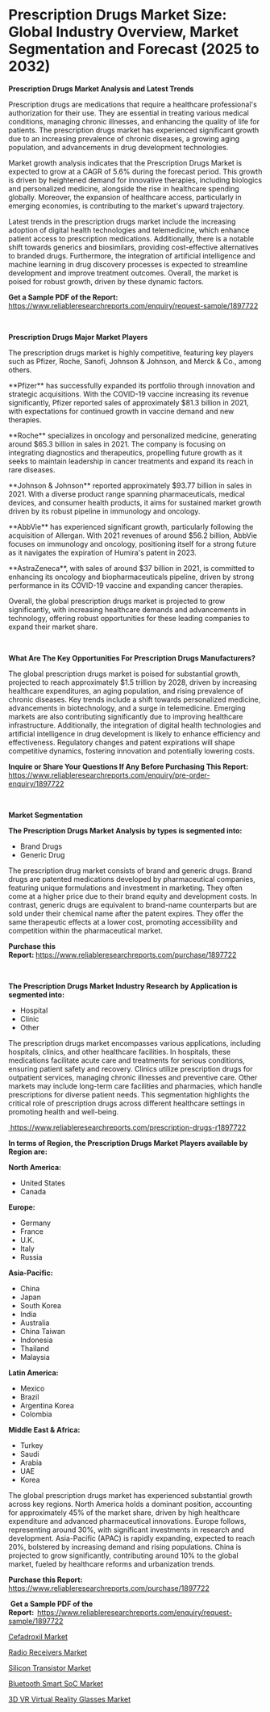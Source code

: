<p><h1>Prescription Drugs Market Size: Global Industry Overview, Market Segmentation and Forecast (2025 to 2032)</h1></p><p><strong>Prescription Drugs Market Analysis and Latest Trends</strong></p>
<p><p>Prescription drugs are medications that require a healthcare professional's authorization for their use. They are essential in treating various medical conditions, managing chronic illnesses, and enhancing the quality of life for patients. The prescription drugs market has experienced significant growth due to an increasing prevalence of chronic diseases, a growing aging population, and advancements in drug development technologies.</p><p>Market growth analysis indicates that the Prescription Drugs Market is expected to grow at a CAGR of 5.6% during the forecast period. This growth is driven by heightened demand for innovative therapies, including biologics and personalized medicine, alongside the rise in healthcare spending globally. Moreover, the expansion of healthcare access, particularly in emerging economies, is contributing to the market's upward trajectory.</p><p>Latest trends in the prescription drugs market include the increasing adoption of digital health technologies and telemedicine, which enhance patient access to prescription medications. Additionally, there is a notable shift towards generics and biosimilars, providing cost-effective alternatives to branded drugs. Furthermore, the integration of artificial intelligence and machine learning in drug discovery processes is expected to streamline development and improve treatment outcomes. Overall, the market is poised for robust growth, driven by these dynamic factors.</p></p>
<p><strong>Get a Sample PDF of the Report:&nbsp;</strong> <a href="https://www.reliableresearchreports.com/enquiry/request-sample/1897722?utm_campaign=2771&utm_medium=2&utm_source=Github&utm_content=ia&utm_term=08032025&utm_id=prescription-drugs">https://www.reliableresearchreports.com/enquiry/request-sample/1897722</a></p>
<p>&nbsp;</p>
<p><strong>Prescription Drugs Major Market Players</strong></p>
<p><p>The prescription drugs market is highly competitive, featuring key players such as Pfizer, Roche, Sanofi, Johnson & Johnson, and Merck & Co., among others. </p><p>**Pfizer** has successfully expanded its portfolio through innovation and strategic acquisitions. With the COVID-19 vaccine increasing its revenue significantly, Pfizer reported sales of approximately $81.3 billion in 2021, with expectations for continued growth in vaccine demand and new therapies.</p><p>**Roche** specializes in oncology and personalized medicine, generating around $65.3 billion in sales in 2021. The company is focusing on integrating diagnostics and therapeutics, propelling future growth as it seeks to maintain leadership in cancer treatments and expand its reach in rare diseases.</p><p>**Johnson & Johnson** reported approximately $93.77 billion in sales in 2021. With a diverse product range spanning pharmaceuticals, medical devices, and consumer health products, it aims for sustained market growth driven by its robust pipeline in immunology and oncology.</p><p>**AbbVie** has experienced significant growth, particularly following the acquisition of Allergan. With 2021 revenues of around $56.2 billion, AbbVie focuses on immunology and oncology, positioning itself for a strong future as it navigates the expiration of Humira's patent in 2023.</p><p>**AstraZeneca**, with sales of around $37 billion in 2021, is committed to enhancing its oncology and biopharmaceuticals pipeline, driven by strong performance in its COVID-19 vaccine and expanding cancer therapies.</p><p>Overall, the global prescription drugs market is projected to grow significantly, with increasing healthcare demands and advancements in technology, offering robust opportunities for these leading companies to expand their market share.</p></p>
<p>&nbsp;</p>
<p><strong>What Are The Key Opportunities For Prescription Drugs Manufacturers?</strong></p>
<p><p>The global prescription drugs market is poised for substantial growth, projected to reach approximately $1.5 trillion by 2028, driven by increasing healthcare expenditures, an aging population, and rising prevalence of chronic diseases. Key trends include a shift towards personalized medicine, advancements in biotechnology, and a surge in telemedicine. Emerging markets are also contributing significantly due to improving healthcare infrastructure. Additionally, the integration of digital health technologies and artificial intelligence in drug development is likely to enhance efficiency and effectiveness. Regulatory changes and patent expirations will shape competitive dynamics, fostering innovation and potentially lowering costs.</p></p>
<p><strong>Inquire or Share Your Questions If Any Before Purchasing This Report:</strong> <a href="https://www.reliableresearchreports.com/enquiry/pre-order-enquiry/1897722?utm_campaign=2771&utm_medium=2&utm_source=Github&utm_content=ia&utm_term=08032025&utm_id=prescription-drugs">https://www.reliableresearchreports.com/enquiry/pre-order-enquiry/1897722</a></p>
<p>&nbsp;</p>
<p><strong>Market Segmentation</strong></p>
<p><strong>The Prescription Drugs Market Analysis by types is segmented into:</strong></p>
<p><ul><li>Brand Drugs</li><li>Generic Drug</li></ul></p>
<p><p>The prescription drug market consists of brand and generic drugs. Brand drugs are patented medications developed by pharmaceutical companies, featuring unique formulations and investment in marketing. They often come at a higher price due to their brand equity and development costs. In contrast, generic drugs are equivalent to brand-name counterparts but are sold under their chemical name after the patent expires. They offer the same therapeutic effects at a lower cost, promoting accessibility and competition within the pharmaceutical market.</p></p>
<p><strong>Purchase this Report:&nbsp;</strong><a href="https://www.reliableresearchreports.com/purchase/1897722?utm_campaign=2771&utm_medium=2&utm_source=Github&utm_content=ia&utm_term=08032025&utm_id=prescription-drugs">https://www.reliableresearchreports.com/purchase/1897722</a></p>
<p>&nbsp;</p>
<p><strong>The Prescription Drugs Market Industry Research by Application is segmented into:</strong></p>
<p><ul><li>Hospital</li><li>Clinic</li><li>Other</li></ul></p>
<p><p>The prescription drugs market encompasses various applications, including hospitals, clinics, and other healthcare facilities. In hospitals, these medications facilitate acute care and treatments for serious conditions, ensuring patient safety and recovery. Clinics utilize prescription drugs for outpatient services, managing chronic illnesses and preventive care. Other markets may include long-term care facilities and pharmacies, which handle prescriptions for diverse patient needs. This segmentation highlights the critical role of prescription drugs across different healthcare settings in promoting health and well-being.</p></p>
<p><a href="https://www.reliableresearchreports.com/prescription-drugs-r1897722?utm_campaign=2771&utm_medium=2&utm_source=Github&utm_content=ia&utm_term=08032025&utm_id=prescription-drugs">&nbsp;https://www.reliableresearchreports.com/prescription-drugs-r1897722</a></p>
<p><strong>In terms of Region, the Prescription Drugs Market Players available by Region are:</strong></p>
<p>
    <p> <strong> North America: </strong>
        <ul>
            <li>United States</li>
            <li>Canada</li>
        </ul>
        </p> 
    <p> <strong> Europe: </strong>
        <ul>
            <li>Germany</li>
            <li>France</li>
            <li>U.K.</li>
            <li>Italy</li>
            <li>Russia</li>
        </ul>
        </p> 
    <p> <strong> Asia-Pacific: </strong>
        <ul>
            <li>China</li>
            <li>Japan</li>
            <li>South Korea</li>
            <li>India</li>
            <li>Australia</li>
            <li>China Taiwan</li>
            <li>Indonesia</li>
            <li>Thailand</li>
            <li>Malaysia</li>
        </ul>
        </p> 
    <p> <strong> Latin America: </strong>
        <ul>
            <li>Mexico</li>
            <li>Brazil</li>
            <li>Argentina Korea</li>
            <li>Colombia</li>
        </ul>
        </p> 
    <p> <strong> Middle East & Africa: </strong>
        <ul>
            <li>Turkey</li>
            <li>Saudi</li>
            <li>Arabia</li>
            <li>UAE</li>
            <li>Korea</li>
        </ul>
    </p>
    </p>
<p><p>The global prescription drugs market has experienced substantial growth across key regions. North America holds a dominant position, accounting for approximately 45% of the market share, driven by high healthcare expenditure and advanced pharmaceutical innovations. Europe follows, representing around 30%, with significant investments in research and development. Asia-Pacific (APAC) is rapidly expanding, expected to reach 20%, bolstered by increasing demand and rising populations. China is projected to grow significantly, contributing around 10% to the global market, fueled by healthcare reforms and urbanization trends.</p></p>
<p><strong>Purchase this Report: </strong><a href="https://www.reliableresearchreports.com/purchase/1897722?utm_campaign=2771&utm_medium=2&utm_source=Github&utm_content=ia&utm_term=08032025&utm_id=prescription-drugs">https://www.reliableresearchreports.com/purchase/1897722</a></p>
<p>&nbsp;<strong>Get a Sample PDF of the Report:&nbsp;&nbsp;</strong><a href="https://www.reliableresearchreports.com/enquiry/request-sample/1897722?utm_campaign=2771&utm_medium=2&utm_source=Github&utm_content=ia&utm_term=08032025&utm_id=prescription-drugs">https://www.reliableresearchreports.com/enquiry/request-sample/1897722</a></p>
<p><strong></strong></p>
<p><p><a href="https://github.com/abuugjetaj/Market-Research-Report-List-1/blob/main/cefadroxil-market.md?utm_campaign=2771&utm_medium=2&utm_source=Github&utm_content=ia&utm_term=08032025&utm_id=prescription-drugs">Cefadroxil Market</a></p><p><a href="https://www.linkedin.com/pulse/radio-receivers-market-insights-cover-historical-trends-future-temve?utm_campaign=2771&utm_medium=2&utm_source=Github&utm_content=ia&utm_term=08032025&utm_id=prescription-drugs">Radio Receivers Market</a></p><p><a href="https://www.linkedin.com/pulse/global-silicon-transistor-market-analysis-size-share-revenue-vx1oc?utm_campaign=2771&utm_medium=2&utm_source=Github&utm_content=ia&utm_term=08032025&utm_id=prescription-drugs">Silicon Transistor Market</a></p><p><a href="https://www.linkedin.com/pulse/bluetooth-smart-soc-market-analysis-witch-focus-key-drivers-obstacles-cqp2e?utm_campaign=2771&utm_medium=2&utm_source=Github&utm_content=ia&utm_term=08032025&utm_id=prescription-drugs">Bluetooth Smart SoC Market</a></p><p><a href="https://www.linkedin.com/pulse/analyzing-projected-cagr-126-3d-vr-virtual-reality-glasses-market-1go3c?utm_campaign=2771&utm_medium=2&utm_source=Github&utm_content=ia&utm_term=08032025&utm_id=prescription-drugs">3D VR Virtual Reality Glasses Market</a></p></p>